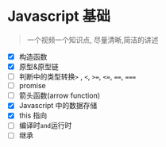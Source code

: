 # Javascript 基础

> 一个视频一个知识点, 尽量清晰,简洁的讲述

- [x] 构造函数
- [x] 原型&原型链
- [ ] 判断中的类型转换`>` , `<`, `>=`, `<=`, `==`, `===`
- [ ] promise
- [ ] 箭头函数(arrow function)
- [x] Javascript 中的数据存储
- [x] this 指向
- [ ] 编译时`and`运行时
- [ ] 继承
